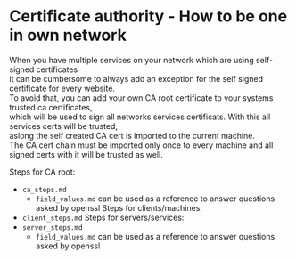 # Certificate authority - How to be one in own network

When you have multiple services on your network which are using self-signed certificates   
it can be cumbersome to always add an exception for the self signed certificate for every website.   
To avoid that, you can add your own CA root certificate to your systems trusted ca certificates,   
which will be used to sign all networks services certificats. With this all services certs will be trusted,   
aslong the self created CA cert is imported to the current machine.   
The CA cert chain must be imported only once to every machine and all signed certs with it will be trusted as well.

Steps for CA root:
- `ca_steps.md`
  - `field_values.md` can be used as a reference to answer questions asked by openssl
Steps for clients/machines:
- `client_steps.md`
Steps for servers/services:
- `server_steps.md`
  - `field_values.md` can be used as a reference to answer questions asked by openssl
